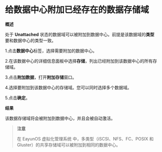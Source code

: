 # 给数据中心附加已经存在的数据存储域

**概述**

处于 **Unattached**
状态的数据域可以被附加到数据中心。前提是该数据域的**类型**要和数据中心的类型一致。

1.点击**数据中心**标签，选择需要附加的数据中心。

2.在该数据中心的详细信息面板中选择**存储**，列出已经附加到该数据中心的所有存储域。

3.点击**附加数据**，打开**附加存储**窗口。

4.选择要附加到该数据中心的存储域。您可以同时选择多个数据域。

5.点击**确定**。

**结果**

该数据存储域将会被附加到数据中心，并且会被自动激活。

> **注意**
>
>在 EayunOS 虚拟化管理系统 中，多类型（iSCSI、NFS、FC、POSIX 和 Gluster）的共享存储域可以被附加到相同的数据中心。
